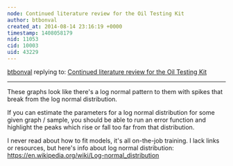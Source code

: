 ```yaml
---
node: Continued literature review for the Oil Testing Kit
author: btbonval
created_at: 2014-08-14 23:16:19 +0000
timestamp: 1408058179
nid: 11053
cid: 10003
uid: 43229
---
```




[btbonval](../profile/btbonval) replying to: [Continued literature review for the Oil Testing Kit](../notes/warren/08-14-2014/continued-literature-review-for-the-oil-testing-kit)

----
These graphs look like there's a log normal pattern to them with spikes that break from the log normal distribution.

If you can estimate the parameters for a log normal distribution for some given graph / sample, you should be able to run an error function and highlight the peaks which rise or fall too far from that distribution.

I never read about how to fit models, it's all on-the-job training. I lack links or resources, but here's info about log normal distribution:
https://en.wikipedia.org/wiki/Log-normal_distribution